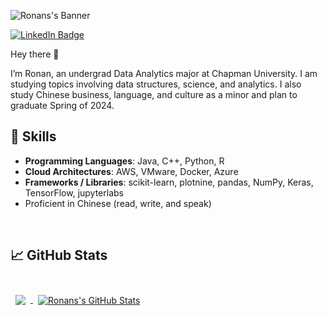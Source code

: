 ![Ronans's Banner](./assets/banner.png)

[![LinkedIn Badge](https://img.shields.io/badge/LinkedIn-Profile-informational?style=flat&logo=linkedin&logoColor=white&color=0D76A8)](https://www.linkedin.com/in/ronank)

Hey there 👋

I’m Ronan, an undergrad Data Analytics major at Chapman University. I am studying topics involving data structures, science, and analytics. I also study Chinese business, language, and culture as a minor and plan to graduate Spring of 2024.

## 💼 Skills
-	**Programming Languages**: Java, C++, Python, R
-	**Cloud Architectures**: AWS, VMware, Docker, Azure
-	**Frameworks / Libraries**: scikit-learn, plotnine, pandas, NumPy, Keras, TensorFlow, jupyterlabs
-	Proficient in Chinese (read, write, and speak)

<br>

## &#x1f4c8; GitHub Stats

<br>

<a href="https://github.com/kearns-cu">
  <img align="center" style="margin:0.5rem" src="https://github-readme-stats.vercel.app/api/top-langs/?username=kearns-cu&hide=html&theme=moltack" />
</a>

<a href="https://github.com/kearns-cu">
  <img align="center" style="margin:0.5rem" src="https://github-readme-stats.vercel.app/api?username=kearns-cu&show_icons=true&line_height=27&count_private=true&theme=moltack" alt="Ronans's GitHub Stats" />
</a>

<br>
<br>
